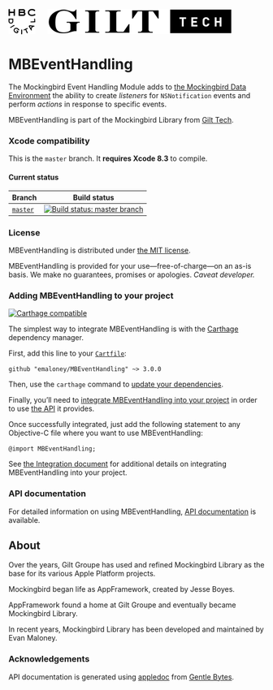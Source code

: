 ![HBC Digital logo](https://raw.githubusercontent.com/gilt/Cleanroom/master/Assets/hbc-digital-logo.png)     
![Gilt Tech logo](https://raw.githubusercontent.com/gilt/Cleanroom/master/Assets/gilt-tech-logo.png)

# MBEventHandling

The Mockingbird Event Handling Module adds to [the Mockingbird Data Environment](https://github.com/emaloney/MBDataEnvironment) the ability to create *listeners* for `NSNotification` events and perform  *actions* in response to specific events.

MBEventHandling is part of the Mockingbird Library from [Gilt Tech](http://tech.gilt.com).


### Xcode compatibility

This is the `master` branch. It **requires Xcode 8.3** to compile.


#### Current status

Branch|Build status
--------|------------------------
[`master`](https://github.com/emaloney/MBEventHandling)|[![Build status: master branch](https://travis-ci.org/emaloney/MBEventHandling.svg?branch=master)](https://travis-ci.org/emaloney/MBEventHandling)


### License

MBEventHandling is distributed under [the MIT license](https://github.com/emaloney/MBEventHandling/blob/master/LICENSE).

MBEventHandling is provided for your use—free-of-charge—on an as-is basis. We make no guarantees, promises or apologies. *Caveat developer.*


### Adding MBEventHandling to your project

[![Carthage compatible](https://img.shields.io/badge/Carthage-compatible-4BC51D.svg?style=flat)](https://github.com/Carthage/Carthage)

The simplest way to integrate MBEventHandling is with the [Carthage](https://github.com/Carthage/Carthage) dependency manager.

First, add this line to your [`Cartfile`](https://github.com/Carthage/Carthage/blob/master/Documentation/Artifacts.md#cartfile):

```
github "emaloney/MBEventHandling" ~> 3.0.0
```

Then, use the `carthage` command to [update your dependencies](https://github.com/Carthage/Carthage#upgrading-frameworks).

Finally, you’ll need to [integrate MBEventHandling into your project](https://github.com/emaloney/MBEventHandling/blob/master/INTEGRATION.md) in order to use [the API](https://rawgit.com/emaloney/MBEventHandling/master/Documentation/API/index.html) it provides.

Once successfully integrated, just add the following statement to any Objective-C file where you want to use MBEventHandling:

```objc
@import MBEventHandling;
```

See [the Integration document](https://github.com/emaloney/MBEventHandling/blob/master/INTEGRATION.md) for additional details on integrating MBEventHandling into your project.

### API documentation

For detailed information on using MBEventHandling, [API documentation](https://rawgit.com/emaloney/MBEventHandling/master/Documentation/API/index.html) is available.


## About

Over the years, Gilt Groupe has used and refined Mockingbird Library as the base for its various Apple Platform projects.

Mockingbird began life as AppFramework, created by Jesse Boyes.

AppFramework found a home at Gilt Groupe and eventually became Mockingbird Library.

In recent years, Mockingbird Library has been developed and maintained by Evan Maloney.


### Acknowledgements

API documentation is generated using [appledoc](http://gentlebytes.com/appledoc/) from [Gentle Bytes](http://gentlebytes.com/).
